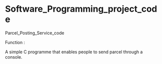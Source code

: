 # Software_Programming_project_code
Parcel_Posting_Service_code

Function :

A simple C programme that enables people to send parcel through a console. 
